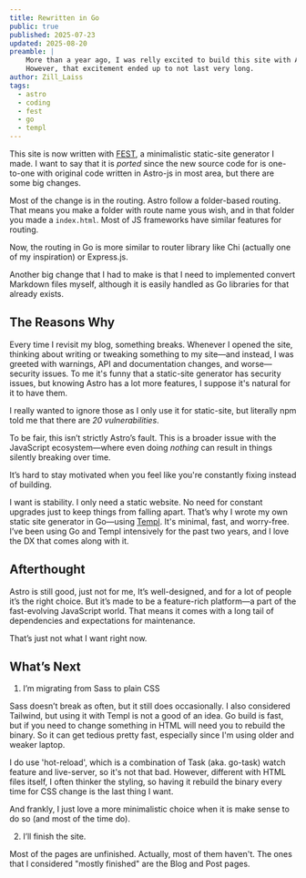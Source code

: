 ```yaml
---
title: Rewritten in Go
public: true
published: 2025-07-23
updated: 2025-08-20
preamble: | 
    More than a year ago, I was relly excited to build this site with Astro, a popular static site generator.
    However, that excitement ended up to not last very long.
author: Zill_Laiss
tags:
  - astro
  - coding
  - fest
  - go
  - templ
---
```


This site is now written with [FEST](https://github.com/zilllaiss/FEST), a minimalistic static-site generator I made.
I want to say that it is _ported_ since the new source code for is one-to-one with original code written in Astro-js in most area, but there are some big changes. 

Most of the change is in the routing. Astro follow a folder-based routing. That means you make a folder with route name yous wish, and in that folder you made a `index.html`. Most of JS frameworks have similar features for routing.

Now, the routing in Go is more similar to router library like Chi (actually one of my inspiration) or Express.js.

Another big change that I had to make is that I need to implemented convert Markdown files myself, although it is easily handled as Go libraries for that already exists.

## The Reasons Why

Every time I revisit my blog, something breaks. Whenever I opened the site, thinking about writing or tweaking something to my site—and instead, I was greeted with warnings, API and documentation changes, and worse—security issues. 
To me it's funny that a static-site generator has security issues, but knowing Astro has a lot more features, I suppose it's natural for it to have them. 

I really wanted to ignore those as I only use it for static-site, but literally npm told me that there are _20 vulnerabilities_.

To be fair, this isn’t strictly Astro’s fault. This is a broader issue with the JavaScript ecosystem—where even doing *nothing* can result in things silently breaking over time. 

It’s hard to stay motivated when you feel like you're constantly fixing instead of building.

I want is stability. I only need a static website. No need for constant upgrades just to keep things from falling apart. That’s why I wrote my own static site generator in Go—using [Templ](https://templ.guide/). It's minimal, fast, and worry-free. I’ve been using Go and Templ intensively for the past two years, and I love the DX that comes along with it.

## Afterthought

Astro is still good, just not for me, It’s well-designed, and for a lot of people it’s the right choice. But it’s made to be a feature-rich platform—a part of the fast-evolving JavaScript world. That means it comes with a long tail of dependencies and expectations for maintenance.

That’s just not what I want right now.

## What’s Next

1. I’m migrating from Sass to plain CSS

Sass doesn’t break as often, but it still does occasionally. I also considered Tailwind, but using it with Templ is not a good of an idea. Go build is fast, but if you need to change something in HTML will need you to rebuild the binary. So it can get tedious pretty fast, especially since I'm using older and weaker laptop.

I do use 'hot-reload', which is a combination of Task (aka. go-task) watch feature and live-server, so it's not that bad. However, different with HTML files itself, I often thinker the styling, so having it rebuild the binary every time for CSS change is the last thing I want.

And frankly, I just love a more minimalistic choice when it is make sense to do so (and most of the time do).

2. I’ll finish the site. 

Most of the pages are unfinished. Actually, most of them haven't. The ones that I considered "mostly finished" are the Blog and Post pages.

